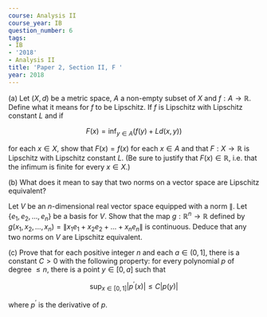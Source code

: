 ```yaml
---
course: Analysis II
course_year: IB
question_number: 6
tags:
- IB
- '2018'
- Analysis II
title: 'Paper 2, Section II, F '
year: 2018
---
```




(a) Let $(X, d)$ be a metric space, $A$ a non-empty subset of $X$ and $f: A \rightarrow \mathbb{R}$. Define what it means for $f$ to be Lipschitz. If $f$ is Lipschitz with Lipschitz constant $L$ and if

$$F(x)=\inf _{y \in A}(f(y)+L d(x, y))$$

for each $x \in X$, show that $F(x)=f(x)$ for each $x \in A$ and that $F: X \rightarrow \mathbb{R}$ is Lipschitz with Lipschitz constant $L$. (Be sure to justify that $F(x) \in \mathbb{R}$, i.e. that the infimum is finite for every $x \in X$.)

(b) What does it mean to say that two norms on a vector space are Lipschitz equivalent?

Let $V$ be an $n$-dimensional real vector space equipped with a norm $\|$. Let $\left\{e_{1}, e_{2}, \ldots, e_{n}\right\}$ be a basis for $V$. Show that the map $g: \mathbb{R}^{n} \rightarrow \mathbb{R}$ defined by $g\left(x_{1}, x_{2}, \ldots, x_{n}\right)=\left\|x_{1} e_{1}+x_{2} e_{2}+\ldots+x_{n} e_{n}\right\|$ is continuous. Deduce that any two norms on $V$ are Lipschitz equivalent.

(c) Prove that for each positive integer $n$ and each $a \in(0,1]$, there is a constant $C>0$ with the following property: for every polynomial $p$ of degree $\leqslant n$, there is a point $y \in[0, a]$ such that

$$\sup _{x \in[0,1]}\left|p^{\prime}(x)\right| \leqslant C|p(y)|$$

where $p^{\prime}$ is the derivative of $p$.